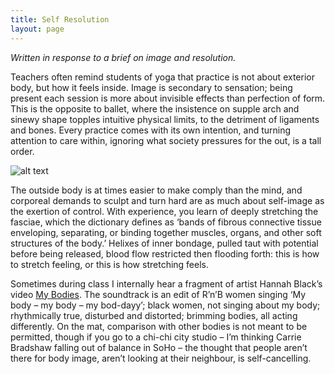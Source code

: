 ```yaml
---
title: Self Resolution
layout: page
---
```


_Written in response to a brief on image and resolution._

Teachers often remind students of yoga that practice is not about exterior body, but how it feels inside. Image is secondary to sensation; being present each session is more about invisible effects than perfection of form. This is the opposite to ballet, where the insistence on supple arch and sinewy shape topples intuitive physical limits, to the detriment of ligaments and bones. Every practice comes with its own intention, and turning attention to care within, ignoring what society pressures for the out, is a tall order.

![alt text](../assets/img/test.png)

The outside body is at times easier to make comply than the mind, and corporeal demands to sculpt and turn hard are as much about self-image as the exertion of control. With experience, you learn of deeply stretching the fasciae, which the dictionary defines as ‘bands of fibrous connective tissue enveloping, separating, or binding together muscles, organs, and other soft structures of the body.’ Helixes of inner bondage, pulled taut with potential before being released, blood flow restricted then flooding forth: this is how to stretch feeling, or this is how stretching feels.

Sometimes during class I internally hear a fragment of artist Hannah Black’s video <a href="">My Bodies</a>. The soundtrack is an edit of R’n’B women singing ‘My body – my body – my bod-dayy’; black women, not singing about my body; rhythmically true, disturbed and distorted; brimming bodies, all acting differently. On the mat, comparison with other bodies is not meant to be permitted, though if you go to a chi-chi city studio – I’m thinking Carrie Bradshaw falling out of balance in SoHo – the thought that people aren’t there for body image, aren’t looking at their neighbour, is self-cancelling.